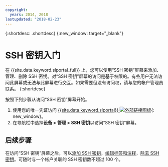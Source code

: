 ```yaml
---
copyright:
  years: 2014, 2018
lastupdated: "2018-02-23"
---
```


{:shortdesc: .shortdesc}
{:new_window: target="_blank"}

# SSH 密钥入门

在 {{site.data.keyword.slportal_full}} 上，您可以使用“SSH 密钥”屏幕来添加、管理、删除 SSH 密钥。对“SSH 密钥”屏幕的访问是基于权限的。有些用户无法访问此屏幕或无法与此屏幕进行交互。如果需要但没有访问权，请与您的帐户管理员联系。
{:shortdesc}

按照下列步骤从访问“SSH 密钥”屏幕开始。
1. 使用您的唯一凭证访问 [{{site.data.keyword.slportal}} ![外部链接图标](../../icons/launch-glyph.svg "外部链接图标")](https://control.softlayer.com/){: new_window}。
2. 在导航栏中选择**设备 > 管理 > SSH 密钥**以访问“SSH 密钥”屏幕。


## 后续步骤

在访问“SSH 密钥”屏幕之后，可以[添加 SSH 密钥](add-ssh-key.html)，[编辑标签和注释](edit-details-ssh-key.html)，[除去 SSH 密钥](remove-ssh-key.html)。可随时与一个帐户关联的 SSH 密钥数不超过 100 个。
